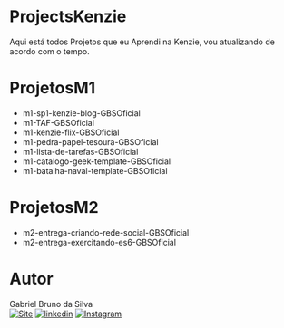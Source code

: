 # ProjectsKenzie

Aqui está todos Projetos que eu Aprendi na Kenzie, vou atualizando de acordo com o tempo.


# ProjetosM1

- m1-sp1-kenzie-blog-GBSOficial
- m1-TAF-GBSOficial
- m1-kenzie-flix-GBSOficial
- m1-pedra-papel-tesoura-GBSOficial
- m1-lista-de-tarefas-GBSOficial
- m1-catalogo-geek-template-GBSOficial
- m1-batalha-naval-template-GBSOficial

# ProjetosM2

- m2-entrega-criando-rede-social-GBSOficial
- m2-entrega-exercitando-es6-GBSOficial


# Autor

Gabriel Bruno da Silva
<br>
[![Site](https://img.shields.io/website?label=GBSOficial.com&style=for-the-badge&url=https://gbsoficial.com)](https://gbsoficial.com)
[![linkedin](https://img.shields.io/badge/LinkedIn-0077B5?style=for-the-badge&logo=linkedin&logoColor=white)](https://www.linkedin.com/in/gabriel-bruno-136a39241/)
[![Instagram](https://img.shields.io/badge/Instagram-E4405F?style=for-the-badge&logo=instagram&logoColor=white)](https://www.instagram.com/gbs.oficial/)